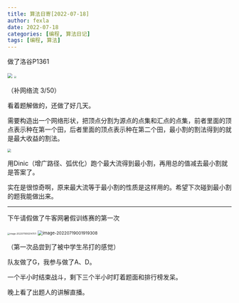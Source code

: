 ```yaml
---
title: 算法日寄[2022-07-18]
author: fexla
date: 2022-07-18
categories: [编程, 算法日记]
tags: [编程, 算法]
---
```

做了洛谷P1361

<img src="https://s2.loli.net/2022/07/18/NmXTManHCvUp1iI.png" style="zoom:67%;" />

<img src="https://s2.loli.net/2022/07/18/LgCQXetkYK2owyH.png" style="zoom: 33%;" />

（补网络流 3/50）

看着题解做的，还做了好几天。

需要构造出一个网络形状，把顶点分割为源点的点集和汇点的点集，前者里面的顶点表示种在第一个田，后者里面的顶点表示种在第二个田，最小割的割法得到的就是最大收益的割法。

<img src="https://cdn.luogu.com.cn/upload/image_hosting/ximtf967.png" style="zoom:50%;" />

用Dinic（增广路径、弧优化）跑个最大流得到最小割，再用总的值减去最小割就是答案了。

实在是很惊奇啊，原来最大流等于最小割的性质是这样用的。希望下次碰到最小割的题我能做出来。

---

下午请假做了牛客网暑假训练赛的第一次

<img src="https://s2.loli.net/2022/07/19/pwhCJWZdEqUtsPo.png" alt="image-20220719002147511" style="zoom:33%;" />

<img src="https://s2.loli.net/2022/07/19/iIAmK1c3ZtOdqLu.png" alt="image-20220719001919308" style="zoom:67%;" />

（第一次品尝到了被中学生吊打的感觉）

队友做了G，我参与做了A、D。

一个半小时结束战斗，剩下三个半小时盯着题面和排行榜发呆。

晚上看了出题人的讲解直播。

